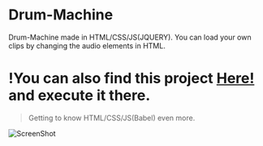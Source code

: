 # Drum-Machine
Drum-Machine made in HTML/CSS/JS(JQUERY). You can load your own clips by changing the audio elements in HTML.

<h1>!You can also find this project <a href="https://codepen.io/Mpal_/pen/yLGzMOZ" target="top">Here!</a> and execute it there.</h1>

>Getting to know HTML/CSS/JS(Babel) even more.

![ScreenShot](https://github.com/Georgios-Mpalanos/Drum-Machine/assets/115114124/42a61f75-c3d7-4a3b-b0eb-ceba682dcbfb)
